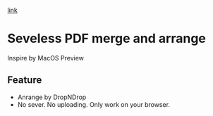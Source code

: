 [link](https://ynynl.github.io/severless-pdf-merge/)
# Seveless PDF merge and arrange

Inspire by MacOS Preview

## Feature

* Anrange by DropNDrop
* No sever. No uploading. Only work on your browser.

